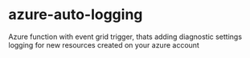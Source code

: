 # azure-auto-logging
Azure function with event grid trigger, thats adding diagnostic settings logging for new resources created on your azure account

